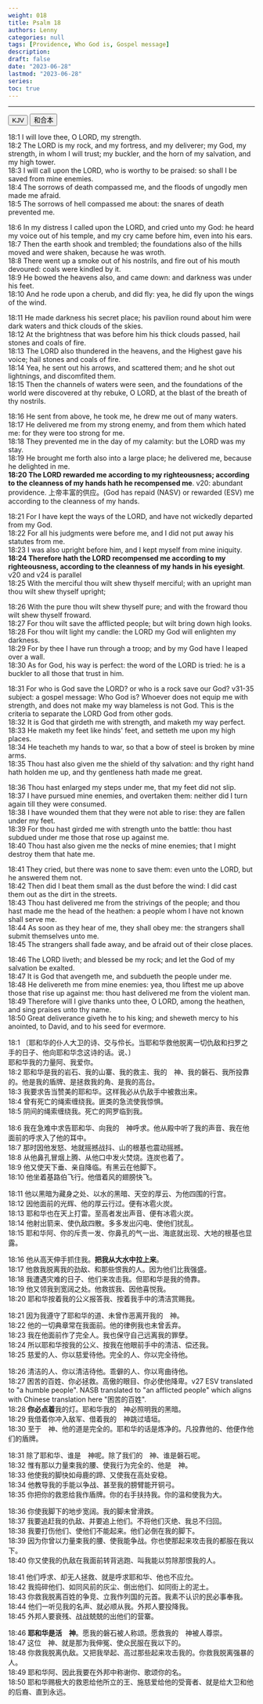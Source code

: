 ```yaml
---
weight: 018
title: Psalm 18
authors: Lenny
categories: null
tags: [Providence, Who God is, Gospel message]
description: 
draft: false
date: "2023-06-28"
lastmod: "2023-06-28"
series: 
toc: true
---
```


<!--more-->
---

<!-- Tab links -->

<div class="tab">
  <button class="tablinks active" onclick="tablabel(event, 'english')">KJV</button>
  <button class="tablinks" onclick="tablabel(event, 'chinese')">和合本</button>
</div>

<!-- Tab content -->
<div id="english" class="tabcontent" style="display:block">

18:1 I will love thee, O LORD, my strength.  
18:2 The LORD is my rock, and my fortress, and my deliverer; my God, my strength, in whom I will trust; my buckler, and the horn of my salvation, and my high tower.  
18:3 I will call upon the LORD, who is worthy to be praised: so shall I be saved from mine enemies.  
18:4 The sorrows of death compassed me, and the floods of ungodly men made me afraid.  
18:5 The sorrows of hell compassed me about: the snares of death prevented me.  

18:6 In my distress I called upon the LORD, and cried unto my God: he heard my voice out of his temple, and my cry came before him, even into his ears.  
18:7 Then the earth shook and trembled; the foundations also of the hills moved and were shaken, because he was wroth.  
18:8 There went up a smoke out of his nostrils, and fire out of his mouth devoured: coals were kindled by it.  
18:9 He bowed the heavens also, and came down: and darkness was under his feet.  
18:10 And he rode upon a cherub, and did fly: yea, he did fly upon the wings of the wind.  

18:11 He made darkness his secret place; his pavilion round about him were dark waters and thick clouds of the skies.  
18:12 At the brightness that was before him his thick clouds passed, hail stones and coals of fire.  
18:13 The LORD also thundered in the heavens, and the Highest gave his voice; hail stones and coals of fire.  
18:14 Yea, he sent out his arrows, and scattered them; and he shot out lightnings, and discomfited them.  
18:15 Then the channels of waters were seen, and the foundations of the world were discovered at thy rebuke, O LORD, at the blast of the breath of thy nostrils.  

18:16 He sent from above, he took me, he drew me out of many waters.  
18:17 He delivered me from my strong enemy, and from them which hated me: for they were too strong for me.  
18:18 They prevented me in the day of my calamity: but the LORD was my stay.  
18:19 He brought me forth also into a large place; he delivered me, because he delighted in me.  
<b>18:20 The LORD rewarded me according to my righteousness; according to the cleanness of my hands hath he recompensed me</b>. <a class = "marginnote">v20: abundant providence. 上帝丰富的供应。(God has repaid (NASV) or rewarded (ESV) me according to the cleanness of my hands.</a>    

18:21 For I have kept the ways of the LORD, and have not wickedly departed from my God.  
18:22 For all his judgments were before me, and I did not put away his statutes from me.  
18:23 I was also upright before him, and I kept myself from mine iniquity.  
<b>18:24 Therefore hath the LORD recompensed me according to my righteousness, according to the cleanness of my hands in his eyesight</b>. <a class = "marginnote">v20 and v24 is parallel</a>  
18:25 With the merciful thou wilt shew thyself merciful; with an upright man thou wilt shew thyself upright;  

18:26 With the pure thou wilt shew thyself pure; and with the froward thou wilt shew thyself froward.  
18:27 For thou wilt save the afflicted people; but wilt bring down high looks.  
18:28 For thou wilt light my candle: the LORD my God will enlighten my darkness.  
18:29 For by thee I have run through a troop; and by my God have I leaped over a wall.  
18:30 As for God, his way is perfect: the word of the LORD is tried: he is a buckler to all those that trust in him.  

18:31 For who is God save the LORD? or who is a rock save our God? <a class = "marginnote">v31-35 subject: a gospel message: Who God is? Whoever does not equip me with strength, and does not make my way blameless is not God.  This is the criteria to separate the LORD God from other gods.</a>    
18:32 It is God that girdeth me with strength, and maketh my way perfect.  
18:33 He maketh my feet like hinds' feet, and setteth me upon my high places.  
18:34 He teacheth my hands to war, so that a bow of steel is broken by mine arms.  
18:35 Thou hast also given me the shield of thy salvation: and thy right hand hath holden me up, and thy gentleness hath made me great.  

18:36 Thou hast enlarged my steps under me, that my feet did not slip.  
18:37 I have pursued mine enemies, and overtaken them: neither did I turn again till they were consumed.  
18:38 I have wounded them that they were not able to rise: they are fallen under my feet.  
18:39 For thou hast girded me with strength unto the battle: thou hast subdued under me those that rose up against me.  
18:40 Thou hast also given me the necks of mine enemies; that I might destroy them that hate me.  

18:41 They cried, but there was none to save them: even unto the LORD, but he answered them not.  
18:42 Then did I beat them small as the dust before the wind: I did cast them out as the dirt in the streets.  
18:43 Thou hast delivered me from the strivings of the people; and thou hast made me the head of the heathen: a people whom I have not known shall serve me.  
18:44 As soon as they hear of me, they shall obey me: the strangers shall submit themselves unto me.  
18:45 The strangers shall fade away, and be afraid out of their close places.  

18:46 The LORD liveth; and blessed be my rock; and let the God of my salvation be exalted.  
18:47 It is God that avengeth me, and subdueth the people under me.  
18:48 He delivereth me from mine enemies: yea, thou liftest me up above those that rise up against me: thou hast delivered me from the violent man.  
18:49 Therefore will I give thanks unto thee, O LORD, among the heathen, and sing praises unto thy name.  
18:50 Great deliverance giveth he to his king; and sheweth mercy to his anointed, to David, and to his seed for evermore.   

</div>

<div id="chinese" class="tabcontent">

18:1 〔耶和华的仆人大卫的诗、交与伶长。当耶和华救他脱离一切仇敌和扫罗之手的日子、他向耶和华念这诗的话。说、〕  
耶和华我的力量阿、我爱你。  
18:2 耶和华是我的岩石、我的山寨、我的救主、我的　神、我的磐石、我所投靠的。他是我的盾牌、是拯救我的角、是我的高台。  
18:3 我要求告当赞美的耶和华。这样我必从仇敌手中被救出来。  
18:4 曾有死亡的绳索缠绕我。匪类的急流使我惊惧。  
18:5 阴间的绳索缠绕我。死亡的网罗临到我。  

18:6 我在急难中求告耶和华、向我的　神呼求。他从殿中听了我的声音、我在他面前的呼求入了他的耳中。  
18:7 那时因他发怒、地就摇撼战抖、山的根基也震动摇撼。  
18:8 从他鼻孔冒烟上腾、从他口中发火焚烧。连炭也着了。  
18:9 他又使天下垂、亲自降临。有黑云在他脚下。  
18:10 他坐着基路伯飞行。他借着风的翅膀快飞。  

18:11 他以黑暗为藏身之处、以水的黑暗、天空的厚云、为他四围的行宫。  
18:12 因他面前的光辉、他的厚云行过。便有冰雹火炭。  
18:13 耶和华也在天上打雷。至高者发出声音、便有冰雹火炭。  
18:14 他射出箭来、使仇敌四散。多多发出闪电、使他们扰乱。  
18:15 耶和华阿、你的斥责一发、你鼻孔的气一出、海底就出现、大地的根基也显露。  

18:16 他从高天伸手抓住我。<b>把我从大水中拉上来</b>。  
18:17 他救我脱离我的劲敌、和那些恨我的人。因为他们比我强盛。  
18:18 我遭遇灾难的日子、他们来攻击我。但耶和华是我的倚靠。  
18:19 他又领我到宽阔之处。他救拔我、因他喜悦我。  
18:20 耶和华按着我的公义报答我、按着我手中的清洁赏赐我。  

18:21 因为我遵守了耶和华的道、未曾作恶离开我的　神。  
18:22 他的一切典章常在我面前。他的律例我也未曾丢弃。  
18:23 我在他面前作了完全人。我也保守自己远离我的罪孽。  
18:24 所以耶和华按我的公义、按我在他眼前手中的清洁、偿还我。  
18:25 慈爱的人、你以慈爱待他。完全的人、你以完全待他。  

18:26 清洁的人、你以清洁待他。乖僻的人、你以弯曲待他。  
18:27 困苦的百姓、你必拯救。高傲的眼目、你必使他降卑。<a class = "marginnote">v27 ESV translated to "a humble people". NASB translated to "an afflicted people" which aligns with Chinese translation here "困苦的百姓".</a>     
18:28 <b>你必点着</b>我的灯。耶和华我的　神必照明我的黑暗。  
18:29 我借着你冲入敌军、借着我的　神跳过墙垣。  
18:30 至于　神、他的道是完全的。耶和华的话是炼净的。凡投靠他的、他便作他们的盾牌。  

18:31 除了耶和华、谁是　神呢。除了我们的　神、谁是磐石呢。  
18:32 惟有那以力量束我的腰、使我行为完全的、他是　神。  
18:33 他使我的脚快如母鹿的蹄、又使我在高处安稳。  
18:34 他教导我的手能以争战、甚至我的膀臂能开铜弓。  
18:35 你把你的救恩给我作盾牌。你的右手扶持我。你的温和使我为大。  

18:36 你使我脚下的地步宽阔。我的脚未曾滑跌。  
18:37 我要追赶我的仇敌、并要追上他们。不将他们灭绝、我总不归回。  
18:38 我要打伤他们、使他们不能起来。他们必倒在我的脚下。  
18:39 因为你曾以力量束我的腰、使我能争战。你也使那起来攻击我的都服在我以下。  
18:40 你又使我的仇敌在我面前转背逃跑、叫我能以剪除那恨我的人。  

18:41 他们呼求、却无人拯救、就是呼求耶和华、他也不应允。  
18:42 我捣碎他们、如同风前的灰尘、倒出他们、如同街上的泥土。  
18:43 你救我脱离百姓的争竞、立我作列国的元首。我素不认识的民必事奉我。  
18:44 他们一听见我的名声、就必顺从我。外邦人要投降我。  
18:45 外邦人要衰残、战战兢兢的出他们的营寨。  

18:46 <b>耶和华是活　神</b>。愿我的磐石被人称颂。愿救我的　神被人尊崇。  
18:47 这位　神、就是那为我伸冤、使众民服在我以下的。  
18:48 你救我脱离仇敌。又把我举起、高过那些起来攻击我的。你救我脱离强暴的人。  
18:49 耶和华阿、因此我要在外邦中称谢你、歌颂你的名。  
18:50 耶和华赐极大的救恩给他所立的王、施慈爱给他的受膏者、就是给大卫和他的后裔、直到永远。    
</div>

<div id="verse1" class="tabcontent">

</div>
